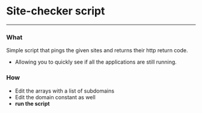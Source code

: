 # Site-checker script
-----------------
### What
Simple script that pings the given sites and returns their http return code. 
* Allowing you to quickly see if all the applications are still running.
### How
* Edit the arrays with a list of subdomains
* Edit the domain constant as well
* **run the script**
